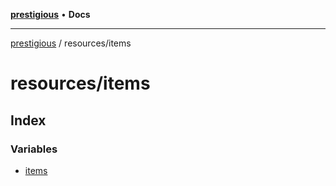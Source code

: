 [**prestigious**](../../README.md) • **Docs**

***

[prestigious](../../README.md) / resources/items

# resources/items

## Index

### Variables

- [items](variables/items.md)
